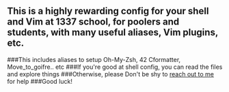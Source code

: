 ## This is a highly rewarding config for your shell and Vim at 1337 school, for poolers and students, with many useful aliases, Vim plugins, etc.

###This includes aliases to setup Oh-My-Zsh, 42 Cformatter, Move_to_goifre.. etc
###If you're good at shell config, you can read the files and explore things
###Otherwise, please Don't be shy to [reach out to me](https://wa.me/212641134341) for help
###Good luck!
